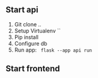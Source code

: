 ## Start api

1. Git clone ..
2. Setup Virtualenv ``
3. Pip install
4. Configure db
5. Run app: ` flask --app api run`

## Start frontend
